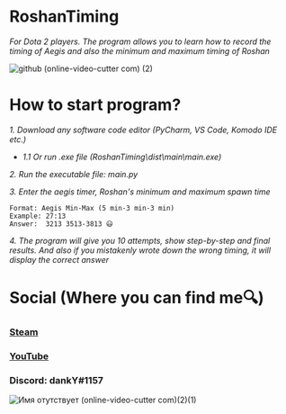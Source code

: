 # RoshanTiming
 _For Dota 2 players. The program allows you to learn how to record the timing of Aegis and also the minimum and maximum timing of Roshan_
 

![github (online-video-cutter com) (2)](https://user-images.githubusercontent.com/91318807/191336486-1d6fe9be-b307-41d7-831c-6f7897bc128b.gif)

# How to start program?

_1. Download any software code editor (PyCharm, VS Code, Komodo IDE etc.)_   
- _1.1 Or run .exe file (RoshanTiming\dist\main\main.exe)_

_2. Run the executable file: main.py_

_3. Enter the aegis timer, Roshan's minimum and maximum spawn time_

    Format: Aegis Min-Max (5 min-3 min-3 min)
    Example: 27:13 
    Answer:  3213 3513-3813 😃

_4. The program will give you 10 attempts, show step-by-step and final results. And also if you mistakenly wrote down the wrong timing, it will display the correct answer_


# Social (Where you can find me🔍)


### [Steam](https://steamcommunity.com/id/dankYbatoff/)

### [YouTube](https://www.youtube.com/channel/UCOGqsd1lObd2tEKPMESn0yg)

### __Discord:__ dankY#1157

![Имя отутствует (online-video-cutter com)(2)(1)](https://img.icons8.com/color/344/dota.png)
